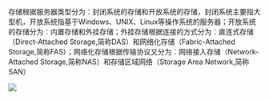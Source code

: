 存储根据服务器类型分为：封闭系统的存储和开放系统的存储，封闭系统主要指大型机，开放系统指基于Windows、UNIX、Linux等操作系统的服务器；开放系统的存储分为：内置存储和外挂存储；外挂存储根据连接的方式分为：直连式存储（Direct-Attached Storage,简称DAS）和网络化存储（Fabric-Attached Storage,简称FAS）；网络化存储根据传输协议又分为：网络接入存储（Network-Attached Storage,简称NAS）和存储区域网络（Storage Area Network,简称SAN）

![](/assets/import.png)

